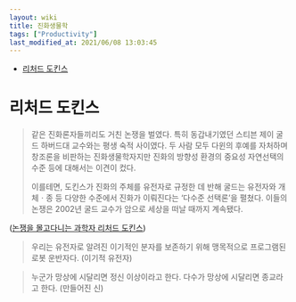 ```yaml
---
layout: wiki 
title: 진화생물학
tags: ["Productivity"]
last_modified_at: 2021/06/08 13:03:45
---
```


<!-- TOC -->

- [리처드 도킨스](#리처드-도킨스)

<!-- /TOC -->

# 리처드 도킨스
> 같은 진화론자들끼리도 거친 논쟁을 벌였다. 특히 동갑내기였던 스티븐 제이 굴드 하버드대 교수와는 평생 숙적 사이였다. 두 사람 모두 다윈의 후예를 자처하며 창조론을 비판하는 진화생물학자지만 진화의 방향성 환경의 중요성 자연선택의 수준 등에 대해서는 이견이 컸다.
>
> 이를테면, 도킨스가 진화의 주체를 유전자로 규정한 데 반해 굴드는 유전자와 개체ㆍ종 등 다양한 수준에서 진화가 이뤄진다는 ‘다수준 선택론’을 펼쳤다. 이들의 논쟁은 2002년 굴드 교수가 암으로 세상을 떠날 때까지 계속됐다.

([논쟁을 몰고다니는 과학자 리처드 도킨스](http://news.joins.com/article/21161659))

> 우리는 유전자로 알려진 이기적인 분자를 보존하기 위해 맹목적으로 프로그램된 로봇 운반자다. (이기적 유전자)

> 누군가 망상에 시달리면 정신 이상이라고 한다. 다수가 망상에 시달리면 종교라고 한다. (만들어진 신)

